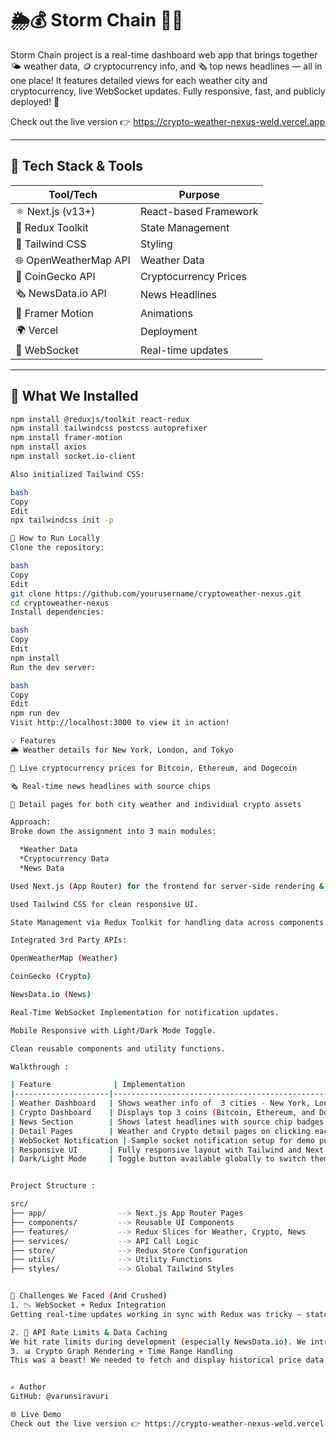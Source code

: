 # 🌦️💰 Storm Chain 📡📰

Storm Chain project is a real-time dashboard web app that brings together 🌤️ weather data, 🪙 cryptocurrency info, and 🗞️ top news headlines — all in one place! It features detailed views for each weather city and cryptocurrency, live WebSocket updates. Fully responsive, fast, and publicly deployed! 🚀  
 
Check out the live version 👉  https://crypto-weather-nexus-weld.vercel.app

---

## 🧰 Tech Stack & Tools

| Tool/Tech            | Purpose                          |
|----------------------|----------------------------------|
| ⚛️ Next.js (v13+)     | React-based Framework           |
| 🧠 Redux Toolkit      | State Management                |
| 🎨 Tailwind CSS       | Styling                         |
| 🌐 OpenWeatherMap API | Weather Data                    |
| 💸 CoinGecko API      | Cryptocurrency Prices           |
| 🗞️ NewsData.io API    | News Headlines                  |
| 🌈 Framer Motion      | Animations                      |
| 🌍 Vercel             | Deployment                   |
| 🔌 WebSocket          | Real-time updates               |

---

## 🧪 What We Installed

```bash
npm install @reduxjs/toolkit react-redux
npm install tailwindcss postcss autoprefixer
npm install framer-motion
npm install axios
npm install socket.io-client

Also initialized Tailwind CSS:

bash
Copy
Edit
npx tailwindcss init -p

🚀 How to Run Locally
Clone the repository:

bash
Copy
Edit
git clone https://github.com/yourusername/cryptoweather-nexus.git
cd cryptoweather-nexus
Install dependencies:

bash
Copy
Edit
npm install
Run the dev server:

bash
Copy
Edit
npm run dev
Visit http://localhost:3000 to view it in action!

💡 Features
🌦️ Weather details for New York, London, and Tokyo

💸 Live cryptocurrency prices for Bitcoin, Ethereum, and Dogecoin

🗞️ Real-time news headlines with source chips

🎯 Detail pages for both city weather and individual crypto assets

Approach:
Broke down the assignment into 3 main modules:

  *Weather Data
  *Cryptocurrency Data
  *News Data

Used Next.js (App Router) for the frontend for server-side rendering & routing.

Used Tailwind CSS for clean responsive UI.

State Management via Redux Toolkit for handling data across components.

Integrated 3rd Party APIs:

OpenWeatherMap (Weather)

CoinGecko (Crypto)

NewsData.io (News)

Real-Time WebSocket Implementation for notification updates.

Mobile Responsive with Light/Dark Mode Toggle.

Clean reusable components and utility functions.

Walkthrough :

| Feature              | Implementation                                                                 |
|---------------------|---------------------------------------------------------------------------------|
| Weather Dashboard   | Shows weather info of  3 cities - New York, London, Tokyo using OpenWeatherMap API. |
| Crypto Dashboard    | Displays top 3 coins (Bitcoin, Ethereum, and Dogecoin) with real-time price.    |
| News Section        | Shows latest headlines with source chip badges and fade-in image effect.        |
| Detail Pages        | Weather and Crypto detail pages on clicking each card.                          |
| WebSocket Notification | Sample socket notification setup for demo purpose.                          |
| Responsive UI       | Fully responsive layout with Tailwind and Next.js image optimization.           |
| Dark/Light Mode     | Toggle button available globally to switch themes.                              |


Project Structure :

src/
├── app/                --> Next.js App Router Pages
├── components/         --> Reusable UI Components
├── features/           --> Redux Slices for Weather, Crypto, News
├── services/           --> API Call Logic
├── store/              --> Redux Store Configuration
├── utils/              --> Utility Functions
├── styles/             --> Global Tailwind Styles


😤 Challenges We Faced (And Crushed)
1. 📉 WebSocket + Redux Integration
Getting real-time updates working in sync with Redux was tricky — state conflicts and re-renders were breaking the UI. We eventually set up a clean middleware-like layer to handle socket events smoothly. 💪

2. 🔀 API Rate Limits & Data Caching
We hit rate limits during development (especially NewsData.io). We introduced caching strategies and debounced calls to avoid over-fetching.
3. 📊 Crypto Graph Rendering + Time Range Handling
This was a beast! We needed to fetch and display historical price data dynamically based on user-selected time ranges (1D, 1W, 1M). The tricky part? Re-rendering the graph **without flickers**, managing loading states, and syncing the Redux state with the chart data. After trial-and-error with multiple render conditions and refactoring the chart component to handle updates reactively, we nailed it! 🚀📈


✍️ Author
GitHub: @varunsiravuri

🌐 Live Demo
Check out the live version 👉 https://crypto-weather-nexus-weld.vercel.app




